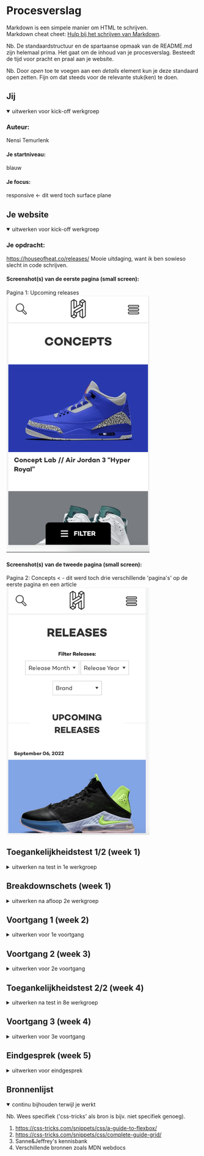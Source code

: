 # Procesverslag
Markdown is een simpele manier om HTML te schrijven.  
Markdown cheat cheet: [Hulp bij het schrijven van Markdown](https://github.com/adam-p/markdown-here/wiki/Markdown-Cheatsheet).

Nb. De standaardstructuur en de spartaanse opmaak van de README.md zijn helemaal prima. Het gaat om de inhoud van je procesverslag. Besteedt de tijd voor pracht en praal aan je website.

Nb. Door *open* toe te voegen aan een *details* element kun je deze standaard open zetten. Fijn om dat steeds voor de relevante stuk(ken) te doen.



## Jij

<details open>
  <summary>uitwerken voor kick-off werkgroep</summary>

  ### Auteur:
  Nensi Temurlenk

  #### Je startniveau:
  blauw

  #### Je focus:
  responsive <- dit werd toch surface plane
 
</details>





## Je website

<details open>
  <summary>uitwerken voor kick-off werkgroep</summary>

  ### Je opdracht:
  https://houseofheat.co/releases/ Mooie uitdaging, want ik ben sowieso slecht in code schrijven.

  #### Screenshot(s) van de eerste pagina (small screen): 
  Pagina 1: Upcoming releases
  <img src="readme-images/smallscreen1.png" width="375px" alt="upcoming releases">

  #### Screenshot(s) van de tweede pagina (small screen):
  Pagina 2: Concepts < - dit werd toch drie verschillende 'pagina's' op de eerste pagina en een article
  <img src="readme-images/smallscreen2.png" width="375px" alt="concept sneakers">
 
</details>



## Toegankelijkheidstest 1/2 (week 1)

<details>
  <summary>uitwerken na test in 1e werkgroep</summary>

  ### Bevindingen
  Lijst met je bevindingen die in de test naar voren kwamen:

  #### Screenreader
  - Links van verschillende webshops zeggen alleen ‘buy now’ ipv ‘buy now webshop name’

  - Main menu (onder hamburger menu werkt niet) 

  - Hij gaat volledige artikelen voorlezen als je alleen een artikel selecteert. 

 Hoe kan dit verholpen worden?
  - Beschrijving van titels/links compleet maken (a= href)

  - Kortere titels

  - Menu onder hamburger menu compleet maken zodat het werkt

  - Minder beschrijving bij artikelen? (later nog checken wat dit probleem veroorzaakt)

  #### Muis en Toetsenbord 
  Werkt goed. 


  #### Motoriek (shocks, elastiekjes)

  Kleine linkjes zijn niet makkelijk klikbaar met spasmes. 
  Hier een omschrijving van hoe het opgelost kan worden (met indien nodig afbeeldingen)


  #### Visueel (brillen, contrast, kleurenblind, dark/light). 
  Website is voornamelijk zwart wit,  dus geen last van zwart wit

  Hemianopia - geen effect op de website
  Glaucoma - gewoon geen laptop gebruiken
  Low contrast - met low contrast is de super dunne tekst bijna niet te lezen zonder goed te focussen
  Diabetic eye disease - heel vervelend maar website blijft wel bruikbaar 
  Cataract - gewoon geen webiste bezoeken 
  Central Field loss - vervelend en misschien nav bar niet pal in het midden en inloggen aan de zijkant. 

</details>



## Breakdownschets (week 1)

<details>
  <summary>uitwerken na afloop 2e werkgroep</summary>

  ### de hele pagina: 
  <img src="readme-images/breakdown-volledige-pagina.png" width="375px" alt="breakdown van de hele pagina">

  ### dynamisch deel (bijv menu): 
  <img src="readme-images/breakdown-schets-pagina2.png" width="375px" alt="breakdown van een dynamisch deel">

  ### wellicht nog een dynamisch deel (bijv filter): 
  <img src="readme-images/filter.breakdown.png" width="375px" alt="breakdown van nog een dynamisch deel">


</details>





## Voortgang 1 (week 2)

<details>
  <summary>uitwerken voor 1e voortgang</summary>

  ### Stand van zaken
 Het ging verrassend goed. wel wat vragen over css selectoren.


  ### Agenda voor meeting
  samen met je groepje opstellen

  | Nensi          | Lichelle           | Syarah            | Linsey           |
  | ---            | ---                | ---               | ---              |
  | css selectoren | Breakdown schets   | Breakdown schets  | afwezig          |
  |                |                    | Basic HTML vragen |                  |


  ### Verslag van meeting
  hier na afloop snel de uitkomsten van de meeting vastleggen

  - aria hidden besproken --> h1 is niet zichtbaar voor de lezer maar wel voor de screenreader
  - breakdown schetsen bespreken en aanpassen
  - CSS selectoren besproken, duidelijkheid over hoe bepaalde dingen beter kunnen

</details>



## Voortgang 2 (week 3)

<details>
  <summary>uitwerken voor 2e voortgang</summary>

  ### Stand van zaken
  Vragen over navigatie section, hoe kan ik dit best doen met een UL erin? 


  ### Agenda voor meeting
  samen met je groepje opstellen

  | Nensi          | Lichelle           | Syarah       | Cesar            | Linsey           |
  | ---            | ---                | ---          | ---              | ---              |
  | Menu styling   | geen vragen        | Css Styling  | Lettertype       | Geen vragen      |
  | filter knop    |                    |              |                  |                  |



  ### Verslag van meeting
  hier na afloop snel de uitkomsten van de meeting vastleggen

  - HMTL wat meer aandacht geven dmv alt teksten etc
  - H2's toevoegen aan alle sections :( of sections vervangen


</details>





## Toegankelijkheidstest 2/2 (week 4)

<details>
  <summary>uitwerken na test in 8e werkgroep</summary>

  ### Bevindingen

  #### Screenreader
  Screenreader gaat eerst door menu heen - inert java toevoegen. 
  Afbeeldingen een alt geven 
  Aria-label toevoegen voor de knoppen 
  Soms als je tabt dan krijg ik een soort van dubbel scherm. Ik zie dan 2 halve afbeeldingen naast elkaar. (dit is door de code van sanne)


  #### Muis en Toetsenbord 
  Door de website tabben is mogelijk. 

  #### Motoriek (shocks, elastiekjes)
  Elastiekjes
  Website is vergeving gezind. 

  Schocks 
  Door geen gebruik te maken van te kleine klik areas is het niet te lastig te gebruiken met spasmes


  #### Visueel (brillen, contrast, kleurenblind, dark/light). 
  Blur/glare cataract 
  ettertype is niet te lezen. Contrast is wel te zien. 

  Low contrast 
  Website is goed te gebruiken. 

  Hemifield loss 
  Website is volledig te gebruiken. Kost misschien iets meer moeite om te focussen. 

  Central field loss
  Website is niet goed te gebruiken. Ik zie alleen maar zwarte vlekken. 

  Combined loss
  Website is goed te gebruiken met deze oog afwijking. 

  Color 0779p
  Website is volledig te gebruiken. Aangezien de website zwart-wit is blijf je het contrast wel duidelijk zien. 

  Glaucoma/rp 
  De website is niet zo goed te gebruiken. Je hebt veel content al in het midden geplaatst. Het menu aan rechterkant is niet te zien.  

  Blured vision 
  Website is redelijk te gebruiken, je moet goed focussen. Het beeld is wazig naar omdat de website ruimtelijk is opgezet blijft de website te gebruiken. 

  Protanopia / deuteranopia 
  Aangezien de website voornamelijk zwart/wit is blijft het contrast het zelfde. De kleuren van de afbeeldingen veranderen maar deze blijven duidelijk. 

  Tritanopia / achromatopsia
  De kleuren van de layout van de website blijven het zelfde aangezien deze zwart/wit it. De kleuren van de afbeeldingen veranderen maar deze blijven duidelijk.
</details>





## Voortgang 3 (week 4)

<details>
  <summary>uitwerken voor 3e voortgang</summary>

  ### Stand van zaken
  hier dit ging goed & dit was lastig (neem ook screenshots op van delen van je website en code)


  ### Agenda voor meeting
  samen met je groepje opstellen

  | Nensi                 | Lichelle                   | Syarah            | Cesar                    |
  | ---                   | ---                        | ---               | ---                      |
  | Scrollen op homepage  | Side menu en detail pagina | CSS styling menu  | HTML en dropdown list    |
  |                       |                            | detail pagina     |                          |
 


  ### Verslag van meeting
  hier na afloop snel de uitkomsten van de meeting vastleggen

  - vraag aan sanne, hoe de scroll moet, sanne heeft dit opgelost en heb ik later in mijn eigen code geimplementeerd.
 

</details>




## Eindgesprek (week 5)

<details>
  <summary>uitwerken voor eindgesprek</summary>

  ### Je uitkomst - karakteristiek screenshots:
  <img src="readme-images/homepage.zoekbalk.png" width="375px" alt="uitomst opdracht 1">


  ### Dit ging goed/Heb ik geleerd: 
  Wat verbazingwekkend goed ging was het begrijpen van CSS selectoren, voorheen had ik geen idee hoe ik iets moest stylen zonder classes te gebruiken. Nu snap ik hoe ik moet kijken naar de HTML om css selectoren te gebruiken. Tevens is het gebruik van javascript ook heel goed gegaan. Ik snap de basis nu aangezien ik nu dingen zelf kan toevoegen zonder te huilen haha 

  <img src="readme-images/css.selectoren.png" width="375px" alt="top">


  ### Dit was lastig/Is niet gelukt:
  Ik besloot last minute nog een zoekbalk toe te voegen die verschijnt, alleen lukte het me niet goed om deze volledig responsive te maken vanwege tijdsnood. 
  
  <img src="readme-images/zoekbalk.niet.schaalbaar.png" width="375px" alt="bummer">

  ### Random img van m'n voortgang....
  <img src="readme-images/filterknop.png" width="375px" alt="random img van filter knop?">

</details>





## Bronnenlijst

<details open>
  <summary>continu bijhouden terwijl je werkt</summary>

  Nb. Wees specifiek ('css-tricks' als bron is bijv. niet specifiek genoeg).

  1. https://css-tricks.com/snippets/css/a-guide-to-flexbox/
  2. https://css-tricks.com/snippets/css/complete-guide-grid/
  3. Sanne&Jeffrey's kennisbank
  4. Verschillende bronnen zoals MDN webdocs

</details>